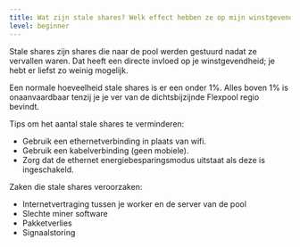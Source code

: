 ```yaml
---
title: Wat zijn stale shares? Welk effect hebben ze op mijn winstgevendheid?
level: beginner
---
```


Stale shares zijn shares die naar de pool werden gestuurd nadat ze vervallen waren. Dat heeft een directe invloed op je winstgevendheid; je hebt er liefst zo weinig mogelijk.

Een normale hoeveelheid stale shares is er een onder 1%. Alles boven 1% is onaanvaardbaar tenzij je je ver van de dichtsbijzijnde Flexpool regio bevindt.

Tips om het aantal stale shares te verminderen:

* Gebruik een ethernetverbinding in plaats van wifi.
* Gebruik een kabelverbinding (geen mobiele).
* Zorg dat de ethernet energiebesparingsmodus uitstaat als deze is ingeschakeld.

Zaken die stale shares veroorzaken:
* Internetvertraging tussen je worker en de server van de pool
* Slechte miner software
* Pakketverlies
* Signaalstoring